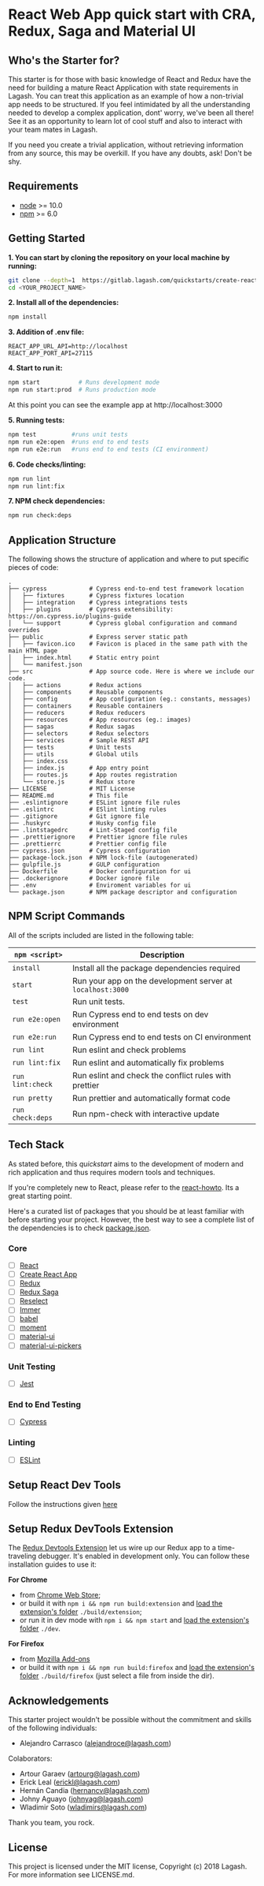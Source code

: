 # React Web App quick start with CRA, Redux, Saga and Material UI

## Who's the Starter for?

This starter is for those with basic knowledge of React and Redux have the need for building a mature React Application with state requirements in Lagash. You can treat this application as an example of how a non-trivial app needs to be structured.
If you feel intimidated by all the understanding needed to develop a complex application, dont' worry, we've been all there!
See it as an opportunity to learn lot of cool stuff and also to interact with your team mates in Lagash.

If you need you create a trivial application, without retrieving information from any source, this may be overkill. If you have any doubts, ask! Don't be shy.

## Requirements

- [node](https://nodejs.org/en/) >= 10.0
- [npm](https://www.npmjs.com/) >= 6.0

## Getting Started

**1. You can start by cloning the repository on your local machine by running:**

```bash
git clone --depth=1  https://gitlab.lagash.com/quickstarts/create-react-app-redux-saga-material-ui.git <YOUR_PROJECT_NAME>
cd <YOUR_PROJECT_NAME>
```

**2. Install all of the dependencies:**

```bash
npm install
```

**3. Addition of .env file:**

```file
REACT_APP_URL_API=http://localhost
REACT_APP_PORT_API=27115
```

[comment]: # 'REACT_APP_PORT_API is set in \api\Bonvivir.WebApi\Properties\launchSettings.json, depends on the enviroment that is used when the app is run.'

**4. Start to run it:**

```bash
npm start           # Runs development mode
npm run start:prod  # Runs production mode
```

At this point you can see the example app at http://localhost:3000

**5. Running tests:**

```bash
npm test          #runs unit tests
npm run e2e:open  #runs end to end tests
npm run e2e:run   #runs end to end tests (CI environment)
```

**6. Code checks/linting:**

```bash
npm run lint
npm run lint:fix
```

**7. NPM check dependencies:**

```bash
npm run check:deps
```

## Application Structure

The following shows the structure of application and where to put specific pieces of code:

```
.
├── cypress            # Cypress end-to-end test framework location
│   ├── fixtures       # Cypress fixtures location
│   ├── integration    # Cypress integrations tests
│   ├── plugins        # Cypress extensibility: https://on.cypress.io/plugins-guide
│   └── support        # Cypress global configuration and command overrides
├── public             # Express server static path
│   ├── favicon.ico    # Favicon is placed in the same path with the main HTML page
│   ├── index.html     # Static entry point
│   └── manifest.json
├── src                # App source code. Here is where we include our code.
│   ├── actions        # Redux actions
│   ├── components     # Reusable components
│   ├── config         # App configuration (eg.: constants, messages)
│   ├── containers     # Reusable containers
│   ├── reducers       # Redux reducers
│   ├── resources      # App resources (eg.: images)
│   ├── sagas          # Redux sagas
│   ├── selectors      # Redux selectors
│   ├── services       # Sample REST API
│   ├── tests          # Unit tests
│   ├── utils          # Global utils
│   ├── index.css
│   ├── index.js       # App entry point
│   ├── routes.js      # App routes registration
│   └── store.js       # Redux store
├── LICENSE            # MIT License
├── README.md          # This file
├── .eslintignore      # ESLint ignore file rules
├── .eslintrc          # ESlint linting rules
├── .gitignore         # Git ignore file
├── .huskyrc           # Husky config file
├── .lintstagedrc      # Lint-Staged config file
├── .prettierignore    # Prettier ignore file rules
├── .prettierrc        # Prettier config file
├── cypress.json       # Cypress configuration
├── package-lock.json  # NPM lock-file (autogenerated)
├── gulpfile.js        # GULP configuration
├── Dockerfile         # Docker configuration for ui
├── .dockerignore      # Docker ignore file
├── .env               # Enviroment variables for ui
└── package.json       # NPM package descriptor and configuration

```

## NPM Script Commands

All of the scripts included are listed in the following table:

| `npm <script>`   | Description                                                |
| ---------------- | ---------------------------------------------------------- |
| `install`        | Install all the package dependencies required              |
| `start`          | Run your app on the development server at `localhost:3000` |
| `test`           | Run unit tests.                                            |
| `run e2e:open`   | Run Cypress end to end tests on dev environment            |
| `run e2e:run`    | Run Cypress end to end tests on CI environment             |
| `run lint`       | Run eslint and check problems                              |
| `run lint:fix`   | Run eslint and automatically fix problems                  |
| `run lint:check` | Run eslint and check the conflict rules with prettier      |
| `run pretty`     | Run prettier and automatically format code                 |
| `run check:deps` | Run npm-check with interactive update                      |

## Tech Stack

As stated before, this _quickstart_ aims to the development of modern and rich application and thus requires modern tools and techniques.

If you're completely new to React, please refer to the [react-howto](https://github.com/petehunt/react-howto). Its a great starting point.

Here's a curated list of packages that you should be at least familiar with before starting your project. However, the best way to see a complete list of the dependencies is to check [package.json](https://gitlab.lagash.com/quickstarts/create-react-app-redux-saga-material-ui/blob/master/package.json).

### Core

- [ ] [React](https://facebook.github.io/react/)
- [ ] [Create React App](https://github.com/facebook/create-react-app)
- [ ] [Redux](http://redux.js.org/)
- [ ] [Redux Saga](https://redux-saga.github.io/redux-saga/)
- [ ] [Reselect](https://github.com/reactjs/reselect)
- [ ] [Immer](https://github.com/mweststrate/immer)
- [ ] [babel](https://babeljs.io/)
- [ ] [moment](http://momentjs.com/)
- [ ] [material-ui](http://material-ui.com/)
- [ ] [material-ui-pickers](https://material-ui-pickers.firebaseapp.com/)

### Unit Testing

- [ ] [Jest](http://facebook.github.io/jest/)

### End to End Testing

- [ ] [Cypress](https://www.cypress.io/)

### Linting

- [ ] [ESLint](http://eslint.org/)

## Setup React Dev Tools

Follow the instructions given [here](https://github.com/facebook/react-devtools)

## Setup Redux DevTools Extension

The [Redux Devtools Extension](http://extension.remotedev.io/) let us wire up our Redux app to a time-traveling debugger. It's enabled in development only. You can follow these installation guides to use it:

**For Chrome**

- from [Chrome Web Store](https://chrome.google.com/webstore/detail/redux-devtools/lmhkpmbekcpmknklioeibfkpmmfibljd);
- or build it with `npm i && npm run build:extension` and [load the extension's folder](https://developer.chrome.com/extensions/getstarted#unpacked) `./build/extension`;
- or run it in dev mode with `npm i && npm start` and [load the extension's folder](https://developer.chrome.com/extensions/getstarted#unpacked) `./dev`.

**For Firefox**

- from [Mozilla Add-ons](https://addons.mozilla.org/en-US/firefox/addon/reduxdevtools/)
- or build it with `npm i && npm run build:firefox` and [load the extension's folder](https://developer.mozilla.org/en-US/Add-ons/WebExtensions/Temporary_Installation_in_Firefox) `./build/firefox` (just select a file from inside the dir).

## Acknowledgements

This starter project wouldn't be possible without the commitment and skills of the following individuals:

- Alejandro Carrasco (alejandroce@lagash.com)

Colaborators:

- Artour Garaev (artourg@lagash.com)
- Erick Leal (erickl@lagash.com)
- Hernán Candia (hernancv@lagash.com)
- Johny Aguayo (johnyag@lagash.com)
- Wladimir Soto (wladimirs@lagash.com)

Thank you team, you rock.

## License

This project is licensed under the MIT license, Copyright (c) 2018 Lagash. For more information see LICENSE.md.
